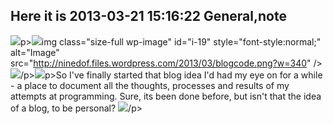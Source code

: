 Here it is
2013-03-21 15:16:22
General,note
---

![](http://ninedof.files.wordpress.com/2013/03/blogcode.png?w=340)p>![](http://ninedof.files.wordpress.com/2013/03/blogcode.png?w=340)img class="size-full wp-image" id="i-19" style="font-style:normal;" alt="Image" src="http://ninedof.files.wordpress.com/2013/03/blogcode.png?w=340" />![](http://ninedof.files.wordpress.com/2013/03/blogcode.png?w=340)/p>![](http://ninedof.files.wordpress.com/2013/03/blogcode.png?w=340)p>So I've finally started that blog idea I'd had my eye on for a while - a place to document all the thoughts, processes and results of my attempts at programming. Sure, its been done before, but isn't that the idea of a blog, to be personal? ![](http://ninedof.files.wordpress.com/2013/03/blogcode.png?w=340)/p>
